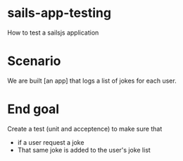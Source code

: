 # sails-app-testing
How to test a sailsjs application

# Scenario
We are built [an app] that logs a list of jokes for each user.

# End goal
Create a test (unit and acceptence) to make sure that 
* if a user request a joke
* That same joke is added to the user's joke list
